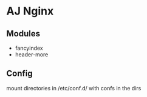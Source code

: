 # AJ Nginx

## Modules
* fancyindex
* header-more

## Config
mount directories in /etc/conf.d/ with confs in the dirs

